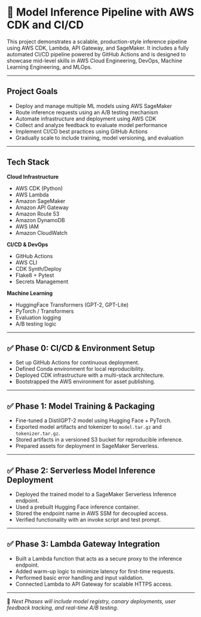 # :poodle: Model Inference Pipeline with AWS CDK and CI/CD

This project demonstrates a scalable, production-style inference pipeline using AWS CDK, Lambda, API Gateway, and SageMaker. It includes a fully automated CI/CD pipeline powered by GitHub Actions and is designed to showcase mid-level skills in AWS Cloud Engineering, DevOps, Machine Learning Engineering, and MLOps.

---

## Project Goals

- Deploy and manage multiple ML models using AWS SageMaker
- Route inference requests using an A/B testing mechanism
- Automate infrastructure and deployment using AWS CDK
- Collect and analyze feedback to evaluate model performance
- Implement CI/CD best practices using GitHub Actions
- Gradually scale to include training, model versioning, and evaluation

---

## Tech Stack

**Cloud Infrastructure**
- AWS CDK (Python)
- AWS Lambda
- Amazon SageMaker
- Amazon API Gateway
- Amazon Route 53
- Amazon DynamoDB
- AWS IAM
- Amazon CloudWatch

**CI/CD & DevOps**
- GitHub Actions
- AWS CLI
- CDK Synth/Deploy
- Flake8 + Pytest
- Secrets Management

**Machine Learning**
- HuggingFace Transformers (GPT-2, GPT-Lite)
- PyTorch / Transformers
- Evaluation logging
- A/B testing logic

---

## ✅ Phase 0: CI/CD & Environment Setup

- Set up GitHub Actions for continuous deployment.
- Defined Conda environment for local reproducibility.
- Deployed CDK infrastructure with a multi-stack architecture.
- Bootstrapped the AWS environment for asset publishing.

---

## ✅ Phase 1: Model Training & Packaging

- Fine-tuned a DistilGPT-2 model using Hugging Face + PyTorch.
- Exported model artifacts and tokenizer to `model.tar.gz` and `tokenizer.tar.gz`.
- Stored artifacts in a versioned S3 bucket for reproducible inference.
- Prepared assets for deployment in SageMaker Serverless.

---

## ✅ Phase 2: Serverless Model Inference Deployment

- Deployed the trained model to a SageMaker Serverless Inference endpoint.
- Used a prebuilt Hugging Face inference container.
- Stored the endpoint name in AWS SSM for decoupled access.
- Verified functionality with an invoke script and test prompt.

---

## ✅ Phase 3: Lambda Gateway Integration

- Built a Lambda function that acts as a secure proxy to the inference endpoint.
- Added warm-up logic to minimize latency for first-time requests.
- Performed basic error handling and input validation.
- Connected Lambda to API Gateway for scalable HTTPS access.

---

📌 *Next Phases will include model registry, canary deployments, user feedback tracking, and real-time A/B testing.*
